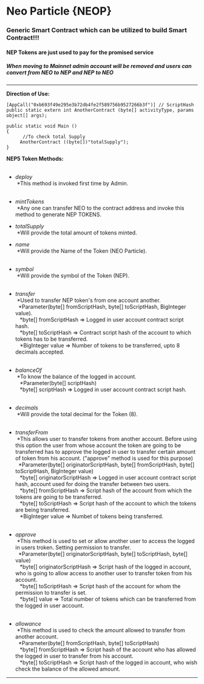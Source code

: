# Neo Particle {NEOP}
### Generic Smart Contract which can be utilized to build Smart Contract!!!
#### NEP Tokens are just used to pay for the promised service
##### When moving to Mainnet admin account will be removed and users can convert from NEO to NEP and NEP to NEO 
---
**Direction of Use:**
```
[AppCall("0xb693f49e295e3b72db4fe2f589756b9527266b3f")] // ScriptHash
public static extern int AnotherContract (byte[] activityType, params object[] args);

public static void Main ()
{
      //To check total Supply
     AnotherContract ((byte[])"totalSupply");
}
```
**NEP5 Token Methods:**<br /><br />

* *deploy*<br />
  &nbsp;*This method is invoked first time by Admin.<br /><br />
  
* *mintTokens* <br />
  &nbsp;*Any one can transfer NEO to the contract address and invoke this method to generate NEP TOKENS.<br />
  
* *totalSupply* <br />
  &nbsp;*Will provide the total amount of tokens minted.<br />
  
* *name* <br />
  &nbsp;*Will provide the Name of the Token (NEO Particle).<br /><br />
  
* *symbol* <br />
  &nbsp;*Will provide the symbol of the Token (NEP).<br /><br />
  
* *transfer* <br />
  &nbsp;*Used to transfer NEP token's from one account another.<br />
      &nbsp;&nbsp;*Parameter(byte[] fromScriptHash, byte[] toScriptHash, BigInteger value).<br />
        &nbsp;&nbsp;&nbsp;*byte[] fromScriptHash => Logged in user account contract script hash.<br />
        &nbsp;&nbsp;&nbsp;*byte[] toScriptHash => Contract script hash of the account to which tokens has to be transferred.<br />
        &nbsp;&nbsp;&nbsp;*BigInteger value => Number of tokens to be transferred, upto 8 decimals accepted.<br /><br />
        
* *balanceOf*<br />
  &nbsp;*To know the balance of the logged in account.<br />
     &nbsp;&nbsp; *Parameter(byte[] scriptHash)<br />
        &nbsp;&nbsp;&nbsp;*byte[] scriptHash => Logged in user account contract script hash.<br /><br />
        
* *decimals*<br />
  &nbsp;*Will provide the total decimal for the Token (8).<br /><br />
  
* *transferFrom*<br />
  &nbsp;*This allows user to transfer tokens from another account. Before using this option the user from whose account the token are going to be transferred has to approve the logged in user to transfer certain amount of token from his account. ("approve" method is used for this purpose)<br />
      &nbsp;&nbsp;*Parameter(byte[] originatorScriptHash, byte[] fromScriptHash, byte[] toScriptHash, BigInteger value)<br />
        &nbsp;&nbsp;&nbsp;*byte[] originatorScriptHash => Logged in user account contract script hash, account used for doing the transfer between two users.<br />
        &nbsp;&nbsp;&nbsp;*byte[] fromScriptHash => Script hash of the account from which the tokens are going to be transferred.<br />
        &nbsp;&nbsp;&nbsp;*byte[] toScriptHash => Script hash of the account to which the tokens are being transferred.<br />
        &nbsp;&nbsp;&nbsp;*BigInteger value => Numbet of tokens being transferred.<br /><br />
        
* *approve*<br />
  &nbsp;*This method is used to set or allow another user to access the logged in users troken. Setting permission to transfer.<br />
      &nbsp;&nbsp;*Parameter(byte[] originatorScriptHash, byte[] toScriptHash, byte[] value)<br />
        &nbsp;&nbsp;&nbsp;*byte[] originatorScriptHash => Script hash of the logged in account, who is going to allow access to another user to transfer token from his account.<br />
        &nbsp;&nbsp;&nbsp;*byte[] toScriptHash => Script hash of the account for whom the permission to transfer is set.<br />
        &nbsp;&nbsp;&nbsp;*byte[] value => Total number of tokens which can be transferred from the logged in user account.<br /><br />
        
* *allowance*<br />
  &nbsp;*This method is used to check the amount allowed to transfer from another account.<br />
      &nbsp;&nbsp;*Parameter(byte[] fromScriptHash, byte[] toScriptHash)<br />
        &nbsp;&nbsp;&nbsp;*byte[] fromScriptHash => Script hash of the account who has allowed the logged in user to transfer from his account.<br />
        &nbsp;&nbsp;&nbsp;*byte[] toScriptHash => Script hash of the logged in account, who wish check the balance of the allowed amount.<br />
---
